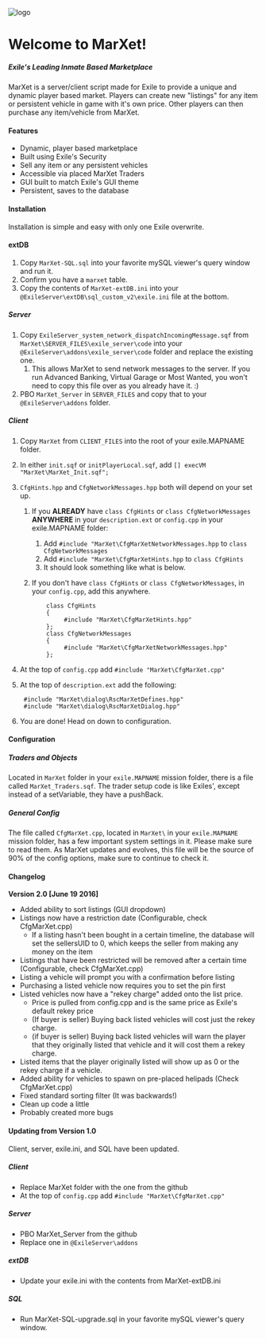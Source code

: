 ![logo](http://puu.sh/pp1ty/864b4d13b2.jpg)
# Welcome to MarXet!
##### Exile's Leading Inmate Based Marketplace

MarXet is a server/client script made for Exile to provide a unique and dynamic player based market. Players can create new "listings" for any item or persistent vehicle in game with it's own price. Other players can then purchase any item/vehicle from MarXet.

#### Features
* Dynamic, player based marketplace
* Built using Exile's Security
* Sell any item or any persistent vehicles
* Accessible via placed MarXet Traders
* GUI built to match Exile's GUI theme
* Persistent, saves to the database

#### Installation
Installation is simple and easy with only one Exile overwrite.

#### extDB
1. Copy `MarXet-SQL.sql` into your favorite mySQL viewer's query window and run it.
2. Confirm you have a `marxet` table.
3. Copy the contents of `MarXet-extDB.ini` into your `@ExileServer\extDB\sql_custom_v2\exile.ini` file at the bottom.

##### Server
1. Copy `ExileServer_system_network_dispatchIncomingMessage.sqf` from `MarXet\SERVER_FILES\exile_server\code` into your `@ExileServer\addons\exile_server\code` folder and replace the existing one.
    1. This allows MarXet to send network messages to the server. If you run Advanced Banking, Virtual Garage or Most Wanted, you won't need to copy this file over as you already have it. :)
2. PBO `MarXet_Server` in `SERVER_FILES` and copy that to your `@ExileServer\addons` folder.

##### Client
1. Copy `MarXet` from `CLIENT_FILES` into the root of your exile.MAPNAME folder.
2. In either `init.sqf` or `initPlayerLocal.sqf`, add `[] execVM "MarXet\MarXet_Init.sqf";`
3. `CfgHints.hpp` and `CfgNetworkMessages.hpp` both will depend on your set up.
    1. If you **ALREADY** have `class CfgHints` or `class CfgNetworkMessages` **ANYWHERE** in your `description.ext` or `config.cpp` in your exile.MAPNAME folder:
        1. Add `#include "MarXet\CfgMarXetNetworkMessages.hpp` to `class CfgNetworkMessages`
        2. Add `#include "MarXet\CfgMarXetHints.hpp` to `class CfgHints`
        3. It should look something like what is below.
    2. If you don't have `class CfgHints` or `class CfgNetworkMessages`, in your `config.cpp`, add this anywhere.

               class CfgHints
               {
                    #include "MarXet\CfgMarXetHints.hpp"
               };
               class CfgNetworkMessages
               {
                    #include "MarXet\CfgMarXetNetworkMessages.hpp"
               };
4. At the top of `config.cpp` add `#include "MarXet\CfgMarXet.cpp"`
4. At the top of `description.ext` add the following:

        #include "MarXet\dialog\RscMarXetDefines.hpp"
        #include "MarXet\dialog\RscMarXetDialog.hpp"
5. You are done! Head on down to configuration.

#### Configuration

##### Traders and Objects
Located in `MarXet` folder in your `exile.MAPNAME` mission folder, there is a file called `MarXet_Traders.sqf`.
The trader setup code is like Exiles', except instead of a setVariable, they have a pushBack.

##### General Config
The file called `CfgMarXet.cpp`, located in `MarXet\` in your `exile.MAPNAME` mission folder, has a few important system settings in it. Please make sure to read them.
As MarXet updates and evolves, this file will be the source of 90% of the config options, make sure to continue to check it.


#### Changelog
**Version 2.0 [June 19 2016]**
* Added ability to sort listings (GUI dropdown)
* Listings now have a restriction date (Configurable, check CfgMarXet.cpp)
    * If a listing hasn't been bought in a certain timeline, the database will set the sellersUID to 0, which keeps the seller from making any money on the item
* Listings that have been restricted will be removed after a certain time (Configurable, check CfgMarXet.cpp)
* Listing a vehicle will prompt you with a confirmation before listing
* Purchasing a listed vehicle now requires you to set the pin first
* Listed vehicles now have a "rekey charge" added onto the list price.
    * Price is pulled from config.cpp and is the same price as Exile's default rekey price
    * (If buyer is seller) Buying back listed vehicles will cost just the rekey charge.
    * (if buyer is seller) Buying back listed vehicles will warn the player that they originally listed that vehicle and it will cost them a rekey charge.
* Listed items that the player originally listed will show up as 0 or the rekey charge if a vehicle.
* Added ability for vehicles to spawn on pre-placed helipads (Check CfgMarXet.cpp)
* Fixed standard sorting filter (It was backwards!)
* Clean up code a little
* Probably created more bugs

#### Updating from Version 1.0
Client, server, exile.ini, and SQL have been updated.
##### Client
* Replace MarXet folder with the one from the github
* At the top of `config.cpp` add `#include "MarXet\CfgMarXet.cpp"`
##### Server
* PBO MarXet_Server from the github
* Replace one in `@ExileServer\addons`

##### extDB
* Update your exile.ini with the contents from MarXet-extDB.ini

##### SQL
* Run MarXet-SQL-upgrade.sql in your favorite mySQL viewer's query window.
